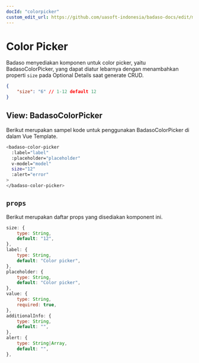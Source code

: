 ```yaml
---
docId: "colorpicker"
custom_edit_url: https://github.com/uasoft-indonesia/badaso-docs/edit/main/i18n/id/docusaurus-plugin-content-docs/current/components/color-picker.md
---
```


# Color Picker

Badaso menyediakan komponen untuk color picker, yaitu BadasoColorPicker, yang dapat diatur lebarnya dengan menambahkan properti `size` pada Optional Details saat generate CRUD.

```JSON
{
    "size": "6" // 1-12 default 12
}
```

## View: BadasoColorPicker

Berikut merupakan sampel kode untuk penggunakan BadasoColorPicker di dalam Vue Template.

```bash
<badaso-color-picker
  :label="label"
  :placeholder="placeholder"
  v-model="model"
  size="12"
  :alert="error"
>
</badaso-color-picker>
```

## `props`

Berikut merupakan daftar props yang disediakan komponent ini.

```js
size: {
    type: String,
    default: "12",
},
label: {
    type: String,
    default: "Color picker",
},
placeholder: {
    type: String,
    default: "Color picker",
},
value: {
    type: String,
    required: true,
},
additionalInfo: {
    type: String,
    default: "",
},
alert: {
    type: String|Array,
    default: "",
},
```
